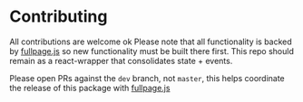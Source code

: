 # Contributing

All contributions are welcome
ok
Please note that all functionality is backed by [fullpage.js](https://github.com/alvarotrigo/fullPage.js) so new functionality must be built there first. This repo should remain as a react-wrapper that consolidates state + events.

Please open PRs against the `dev` branch, not `master`, this helps coordinate the release of this package with [fullpage.js](https://github.com/alvarotrigo/fullPage.js)
